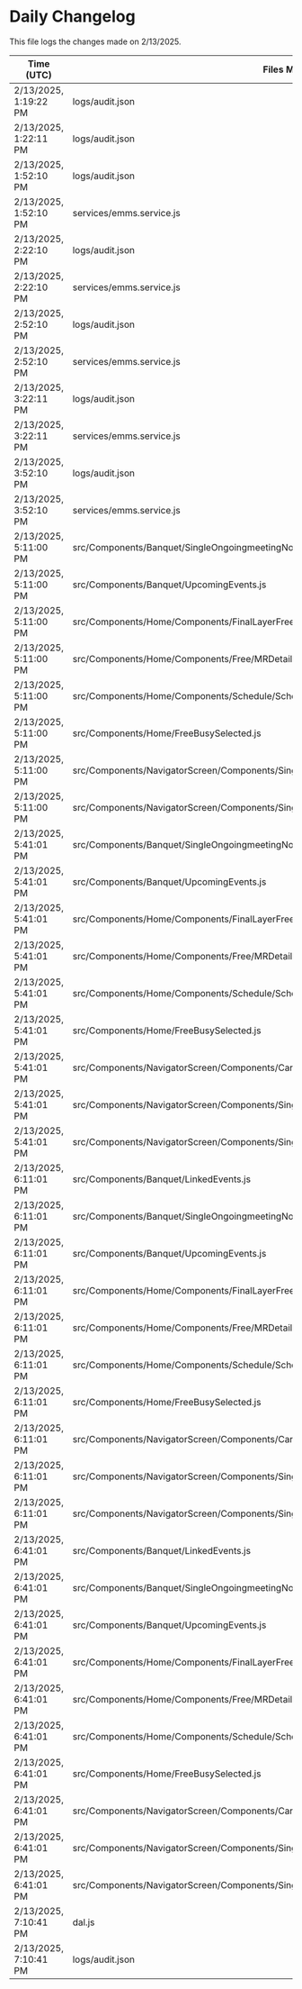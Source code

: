 # Daily Changelog

This file logs the changes made on 2/13/2025.

| Time (UTC)             | Files Modified                    | Changes (Addition/Deletion) |
|------------------------|-----------------------------------|-----------------------------|
| 2/13/2025, 1:19:22 PM | logs/audit.json | 5 Additions & 5 Deletions |
| 2/13/2025, 1:22:11 PM | logs/audit.json | 15 Additions & 15 Deletions|
| 2/13/2025, 1:52:10 PM | logs/audit.json | 15 Additions & 15 Deletions|
| 2/13/2025, 1:52:10 PM | services/emms.service.js | 1 Additions & 0 Deletions|
| 2/13/2025, 2:22:10 PM | logs/audit.json | 15 Additions & 15 Deletions|
| 2/13/2025, 2:22:10 PM | services/emms.service.js | 1 Additions & 0 Deletions|
| 2/13/2025, 2:52:10 PM | logs/audit.json | 15 Additions & 15 Deletions|
| 2/13/2025, 2:52:10 PM | services/emms.service.js | 1 Additions & 0 Deletions|
| 2/13/2025, 3:22:11 PM | logs/audit.json | 15 Additions & 15 Deletions|
| 2/13/2025, 3:22:11 PM | services/emms.service.js | 1 Additions & 0 Deletions|
| 2/13/2025, 3:52:10 PM | logs/audit.json | 15 Additions & 15 Deletions|
| 2/13/2025, 3:52:10 PM | services/emms.service.js | 1 Additions & 0 Deletions|
| 2/13/2025, 5:11:00 PM | src/Components/Banquet/SingleOngoingmeetingNonWedding.js | 1 Additions & 0 Deletions|
| 2/13/2025, 5:11:00 PM | src/Components/Banquet/UpcomingEvents.js | 1 Additions & 1 Deletions|
| 2/13/2025, 5:11:00 PM | src/Components/Home/Components/FinalLayerFree.js | 1 Additions & 0 Deletions|
| 2/13/2025, 5:11:00 PM | src/Components/Home/Components/Free/MRDetailsFree.js | 1 Additions & 1 Deletions|
| 2/13/2025, 5:11:00 PM | src/Components/Home/Components/Schedule/ScheduleBusy.js | 1 Additions & 0 Deletions|
| 2/13/2025, 5:11:00 PM | src/Components/Home/FreeBusySelected.js | 2 Additions & 1 Deletions|
| 2/13/2025, 5:11:00 PM | src/Components/NavigatorScreen/Components/SingleMRCard/CardBody/CardBody.js | 1 Additions & 1 Deletions|
| 2/13/2025, 5:11:00 PM | src/Components/NavigatorScreen/Components/SingleMRCard/CardBodyNoImage/CardBodyNoImage.js | 1 Additions & 1 Deletions|
| 2/13/2025, 5:41:01 PM | src/Components/Banquet/SingleOngoingmeetingNonWedding.js | 1 Additions & 0 Deletions|
| 2/13/2025, 5:41:01 PM | src/Components/Banquet/UpcomingEvents.js | 3 Additions & 1 Deletions|
| 2/13/2025, 5:41:01 PM | src/Components/Home/Components/FinalLayerFree.js | 1 Additions & 0 Deletions|
| 2/13/2025, 5:41:01 PM | src/Components/Home/Components/Free/MRDetailsFree.js | 1 Additions & 1 Deletions|
| 2/13/2025, 5:41:01 PM | src/Components/Home/Components/Schedule/ScheduleBusy.js | 1 Additions & 0 Deletions|
| 2/13/2025, 5:41:01 PM | src/Components/Home/FreeBusySelected.js | 2 Additions & 1 Deletions|
| 2/13/2025, 5:41:01 PM | src/Components/NavigatorScreen/Components/CardHolder/LargeOngoingDisplayHolder.js | 49 Additions & 33 Deletions|
| 2/13/2025, 5:41:01 PM | src/Components/NavigatorScreen/Components/SingleMRCard/CardBody/CardBody.js | 1 Additions & 1 Deletions|
| 2/13/2025, 5:41:01 PM | src/Components/NavigatorScreen/Components/SingleMRCard/CardBodyNoImage/CardBodyNoImage.js | 1 Additions & 1 Deletions|
| 2/13/2025, 6:11:01 PM | src/Components/Banquet/LinkedEvents.js | 14 Additions & 10 Deletions|
| 2/13/2025, 6:11:01 PM | src/Components/Banquet/SingleOngoingmeetingNonWedding.js | 1 Additions & 0 Deletions|
| 2/13/2025, 6:11:01 PM | src/Components/Banquet/UpcomingEvents.js | 3 Additions & 1 Deletions|
| 2/13/2025, 6:11:01 PM | src/Components/Home/Components/FinalLayerFree.js | 1 Additions & 0 Deletions|
| 2/13/2025, 6:11:01 PM | src/Components/Home/Components/Free/MRDetailsFree.js | 1 Additions & 1 Deletions|
| 2/13/2025, 6:11:01 PM | src/Components/Home/Components/Schedule/ScheduleBusy.js | 1 Additions & 0 Deletions|
| 2/13/2025, 6:11:01 PM | src/Components/Home/FreeBusySelected.js | 2 Additions & 1 Deletions|
| 2/13/2025, 6:11:01 PM | src/Components/NavigatorScreen/Components/CardHolder/LargeOngoingDisplayHolder.js | 45 Additions & 33 Deletions|
| 2/13/2025, 6:11:01 PM | src/Components/NavigatorScreen/Components/SingleMRCard/CardBody/CardBody.js | 1 Additions & 1 Deletions|
| 2/13/2025, 6:11:01 PM | src/Components/NavigatorScreen/Components/SingleMRCard/CardBodyNoImage/CardBodyNoImage.js | 1 Additions & 1 Deletions|
| 2/13/2025, 6:41:01 PM | src/Components/Banquet/LinkedEvents.js | 14 Additions & 10 Deletions|
| 2/13/2025, 6:41:01 PM | src/Components/Banquet/SingleOngoingmeetingNonWedding.js | 1 Additions & 0 Deletions|
| 2/13/2025, 6:41:01 PM | src/Components/Banquet/UpcomingEvents.js | 3 Additions & 1 Deletions|
| 2/13/2025, 6:41:01 PM | src/Components/Home/Components/FinalLayerFree.js | 1 Additions & 0 Deletions|
| 2/13/2025, 6:41:01 PM | src/Components/Home/Components/Free/MRDetailsFree.js | 1 Additions & 1 Deletions|
| 2/13/2025, 6:41:01 PM | src/Components/Home/Components/Schedule/ScheduleBusy.js | 1 Additions & 0 Deletions|
| 2/13/2025, 6:41:01 PM | src/Components/Home/FreeBusySelected.js | 2 Additions & 1 Deletions|
| 2/13/2025, 6:41:01 PM | src/Components/NavigatorScreen/Components/CardHolder/LargeOngoingDisplayHolder.js | 45 Additions & 33 Deletions|
| 2/13/2025, 6:41:01 PM | src/Components/NavigatorScreen/Components/SingleMRCard/CardBody/CardBody.js | 1 Additions & 1 Deletions|
| 2/13/2025, 6:41:01 PM | src/Components/NavigatorScreen/Components/SingleMRCard/CardBodyNoImage/CardBodyNoImage.js | 1 Additions & 1 Deletions|
| 2/13/2025, 7:10:41 PM | dal.js | 30 Additions & 8 Deletions|
| 2/13/2025, 7:10:41 PM | logs/audit.json | 5 Additions & 5 Deletions|
